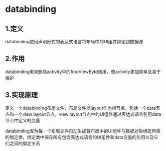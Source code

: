 # databinding
## 1.定义
databinding使用声明形式的表达式语言将布局中的UI组件绑定到数据源

## 2.作用
databinding用来删除activity中的findViewById调用，使activity更加简单且易于维护

## 3.实现原理
定义一个databinding布局文件，布局文件以layout作为根节点，包括一个data节点和一个view layout节点。view layout节点中的UI组件通过表达式语言引用data节点中定义的变量

databinding库为每一个布局文件自动生成将布局中的UI组件与数据对象绑定所需的绑定类，绑定类中保存所有包含表达式语言的UI组件和data变量的引用以及它们之间的绑定关系

